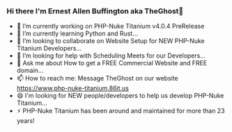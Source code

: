 ### Hi there I'm Ernest Allen Buffington aka TheGhost👋

- 🔭 I’m currently working on PHP-Nuke Titanium v4.0.4 PreRelease
- 🌱 I’m currently learning Python and Rust...
- 👯 I’m looking to collaborate on Website Setup for NEW PHP-Nuke Titanium Developers...
- 🤔 I’m looking for help with Scheduling Meets for our Developers...
- 💬 Ask me about How to get a FREE Commercial Website and FREE domain...
- 📫 How to reach me: Message TheGhost on our website https://www.php-nuke-titanium.86it.us 
- 😄 I'm looking for NEW people/developers to help us develop PHP-Nuke Titanium...
- ⚡ PHP-Nuke Titanium has been around and maintained for more than 23 years!

<!--
**ernestbuffington/ernestbuffington** is a ✨ _special_ ✨ repository because its `README.md` (this file) appears on your GitHub profile.

Here are some ideas to get you started:

- 🔭 I’m currently working on ...
- 🌱 I’m currently learning ...
- 👯 I’m looking to collaborate on ...
- 🤔 I’m looking for help with ...
- 💬 Ask me about ...
- 📫 How to reach me: ...
- 😄 Pronouns: ...
- ⚡ Fun fact: ...
-->
